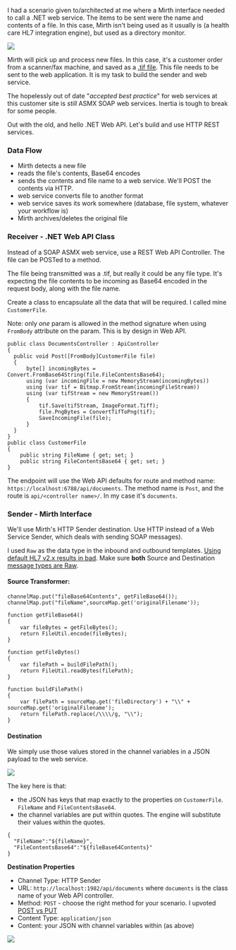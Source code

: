 <!--{Title:"Calling ASP.NET REST Web API From Mirth Connect",Intro:"Here's how I created a REST web service for consumption by a Mirth Connect interface. Spoiler: it's easy.",PublishedOn:"03-Apr-2015"}-->

I had a scenario given to/architected at me where a Mirth interface needed to call a .NET web service. The items to be sent were the name and contents of a file. In this case, Mirth isn't being used as it usually is (a health care HL7 integration engine), but used as a directory monitor. 

![](http://i.imgur.com/iRwmapV.jpg)

Mirth will pick up and process new files. In this case, it's a customer order from a scanner/fax machine, and saved as a [.tif file](https://en.wikipedia.org/wiki/Tagged_Image_File_Format). This file needs to be sent to the web application. It is my task to build the sender and web service.

The hopelessly out of date "*accepted best practice*" for web services at this customer site is *still* ASMX SOAP web services. Inertia is tough to break for some people. 

Out with the old, and hello .NET Web API. Let's build and use HTTP REST services.

### Data Flow

- Mirth detects a new file
- reads the file's contents, Base64 encodes
- sends the contents and file name to a web service. We'll POST the contents via HTTP.
- web service converts file to another format
- web service saves its work somewhere (database, file system, whatever your workflow is)
- Mirth archives/deletes the original file

### Receiver - .NET Web API Class

Instead of a SOAP ASMX web service, use a REST Web API Controller. The file can be POSTed to a method.

The file being transmitted was a .tif, but really it could be any file type. It's expecting the file contents to be incoming as Base64 encoded in the request body, along with the file name. 

Create a class to encapsulate all the data that will be required. I called mine `CustomerFile`.

Note: only *one* param is allowed in the method signature when using `FromBody` attribute on the param. This is by design in Web API.

    public class DocumentsController : ApiController
    {
      public void Post([FromBody]CustomerFile file)
      {
          byte[] incomingBytes = Convert.FromBase64String(file.FileContentsBase64);
          using (var incomingFile = new MemoryStream(incomingBytes))
          using (var tif = Bitmap.FromStream(incomingFileStream))
          using (var tifStream = new MemoryStream())
          {
              tif.Save(tifStream, ImageFormat.Tiff);
              file.PngBytes = ConvertTifToPng(tif);
              SaveIncomingFile(file);
          }
      }
    }
    public class CustomerFile
    {
        public string FileName { get; set; }
        public string FileContentsBase64 { get; set; }
    }
    
The endpoint will use the Web API defaults for route and method name: `https://localhost:6788/api/documents`. The method name is `Post`, and the route is `api/<controller name>/`. In my case it's `documents`.

### Sender - Mirth Interface

We'll use Mirth's HTTP Sender destination. Use HTTP instead of a Web Service Sender, which deals with sending SOAP messages).

I used `Raw` as the data type in the inbound and outbound templates. [Using default HL7 v2.x results in bad](http://i.imgur.com/V9rDdpm.png). Make sure **both** Source and Destination [message types are Raw](http://i.imgur.com/T8mAljT.jpg).

#### Source Transformer:

    channelMap.put("fileBase64Contents", getFileBase64());
    channelMap.put("fileName",sourceMap.get('originalFilename'));
    
    function getFileBase64()
    {
    	var fileBytes = getFileBytes();
    	return FileUtil.encode(fileBytes);
    }
    
    function getFileBytes()
    {
    	var filePath = buildFilePath(); 
    	return FileUtil.readBytes(filePath);
    }
    
    function buildFilePath()
    {
    	var filePath = sourceMap.get('fileDirectory') + "\\" + sourceMap.get('originalFilename');
    	return filePath.replace(/\\\\/g, "\\");
    }


#### Destination

We simply use those values stored in the channel variables in a JSON payload to the web service.

![](http://i.imgur.com/ExR8gxQ.jpg)

The key here is that:

- the JSON has keys that map exactly to the properties on `CustomerFile`. `FileName` and `FileContentsBase64`.
- the channel variables are put within quotes. The engine will substitute their values within the quotes.

<!--code-->

    {  
      "FileName":"${fileName}", 
      "FileContentsBase64":"${fileBase64Contents}"
    }

**Destination Properties**

- Channel Type: HTTP Sender
- URL: `http://localhost:1982/api/documents` where `documents` is the class name of your Web API controller.
- Method: `POST` - choose the right method for your scenario. I upvoted [POST vs PUT](http://stackoverflow.com/questions/630453/put-vs-post-in-rest)
- Content Type: `application/json`
- Content: your JSON with channel variables within (as above)


![](http://i.imgur.com/q63ikmc.jpg)
